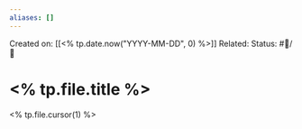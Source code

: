```yaml
---
aliases: []
---
```

Created on: [[<% tp.date.now("YYYY-MM-DD", 0) %>]]
Related: 
Status: #📝/🌱️ 

# <% tp.file.title %>

<% tp.file.cursor(1) %>